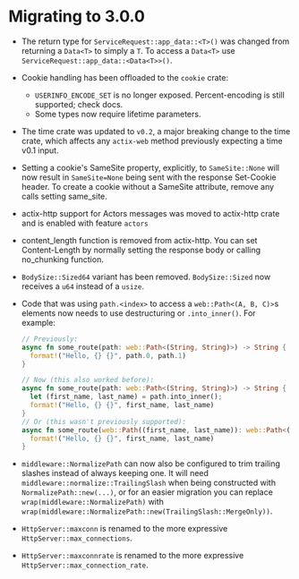 # Migrating to 3.0.0

- The return type for `ServiceRequest::app_data::<T>()` was changed from returning a `Data<T>` to
  simply a `T`. To access a `Data<T>` use `ServiceRequest::app_data::<Data<T>>()`.

- Cookie handling has been offloaded to the `cookie` crate:

  - `USERINFO_ENCODE_SET` is no longer exposed. Percent-encoding is still supported; check docs.
  - Some types now require lifetime parameters.

- The time crate was updated to `v0.2`, a major breaking change to the time crate, which affects
  any `actix-web` method previously expecting a time v0.1 input.

- Setting a cookie's SameSite property, explicitly, to `SameSite::None` will now
  result in `SameSite=None` being sent with the response Set-Cookie header.
  To create a cookie without a SameSite attribute, remove any calls setting same_site.

- actix-http support for Actors messages was moved to actix-http crate and is enabled
  with feature `actors`

- content_length function is removed from actix-http.
  You can set Content-Length by normally setting the response body or calling no_chunking function.

- `BodySize::Sized64` variant has been removed. `BodySize::Sized` now receives a
  `u64` instead of a `usize`.

- Code that was using `path.<index>` to access a `web::Path<(A, B, C)>`s elements now needs to use
  destructuring or `.into_inner()`. For example:

  ```rust
  // Previously:
  async fn some_route(path: web::Path<(String, String)>) -> String {
    format!("Hello, {} {}", path.0, path.1)
  }

  // Now (this also worked before):
  async fn some_route(path: web::Path<(String, String)>) -> String {
    let (first_name, last_name) = path.into_inner();
    format!("Hello, {} {}", first_name, last_name)
  }
  // Or (this wasn't previously supported):
  async fn some_route(web::Path((first_name, last_name)): web::Path<(String, String)>) -> String {
    format!("Hello, {} {}", first_name, last_name)
  }
  ```

- `middleware::NormalizePath` can now also be configured to trim trailing slashes instead of always keeping one.
  It will need `middleware::normalize::TrailingSlash` when being constructed with `NormalizePath::new(...)`,
  or for an easier migration you can replace `wrap(middleware::NormalizePath)` with `wrap(middleware::NormalizePath::new(TrailingSlash::MergeOnly))`.

- `HttpServer::maxconn` is renamed to the more expressive `HttpServer::max_connections`.

- `HttpServer::maxconnrate` is renamed to the more expressive `HttpServer::max_connection_rate`.
